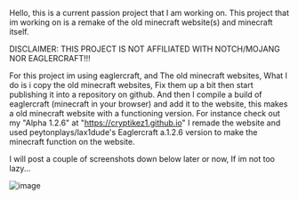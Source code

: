 Hello, this is a current passion project that I am working on. This project that im working on is a remake of the old minecraft website(s) and minecraft itself.

DISCLAIMER: THIS PROJECT IS NOT AFFILIATED WITH NOTCH/MOJANG NOR EAGLERCRAFT!!!

For this project im using eaglercraft, and The old minecraft websites, What I do is i copy the old minecraft websites, Fix them up a bit then start publishing it into a
repository on github. And then I compile a build of eaglercraft (minecraft in your browser) and add it to the website, this makes a old minecraft website with a functioning
version. For instance check out my "Alpha 1.2.6" at "https://cryptikez1.github.io" I remade the website and used peytonplays/lax1dude's Eaglercraft a.1.2.6 version to make
the minecraft function on the website.

I will post a couple of screenshots down below later or now, If im not too lazy...

![image](https://github.com/user-attachments/assets/ea7f3657-c3dd-4b34-a16b-47fcef821d99)

